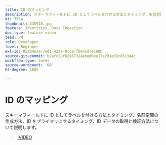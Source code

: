 ```yaml
---
title: ID のマッピング
description: スキーマフィールドに ID としてラベルを付ける方法とタイミング、名前空間の作成方法を説明します。ID をプライマリにするタイミングと、ID データの取り込みと検証の方法について説明します。
kt: 7564
thumbnail: 335918.jpg
feature: Identities, Data Ingestion
doc-type: feature video
team: PM
role: Developer
level: Beginner
exl-id: 05264e3e-7ed1-422e-8cde-f09c6d7e590b
source-git-commit: b2afc28f82967324ebed0ee17e291e83c85c3a4c
workflow-type: tm+mt
source-wordcount: '68'
ht-degree: 100%

---
```


# ID のマッピング

スキーマフィールドに ID としてラベルを付ける方法とタイミング、名前空間の作成方法、ID をプライマリにするタイミング、ID データの取得と検証方法について説明します。

>[!VIDEO](https://video.tv.adobe.com/v/335918?quality=12&learn=on)
